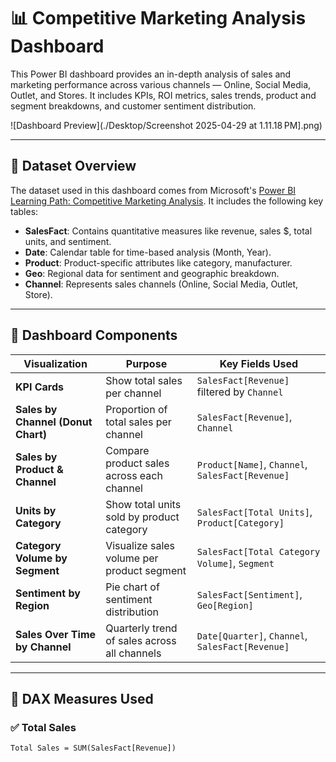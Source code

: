 # 📊 Competitive Marketing Analysis Dashboard

This Power BI dashboard provides an in-depth analysis of sales and marketing performance across various channels — Online, Social Media, Outlet, and Stores. It includes KPIs, ROI metrics, sales trends, product and segment breakdowns, and customer sentiment distribution.

![Dashboard Preview](./Desktop/Screenshot 2025-04-29 at 1.11.18 PM].png)

---

## 📁 Dataset Overview

The dataset used in this dashboard comes from Microsoft's [Power BI Learning Path: Competitive Marketing Analysis](https://learn.microsoft.com/en-us/training/modules/create-power-bi-reports/). It includes the following key tables:

- **SalesFact**: Contains quantitative measures like revenue, sales $, total units, and sentiment.
- **Date**: Calendar table for time-based analysis (Month, Year).
- **Product**: Product-specific attributes like category, manufacturer.
- **Geo**: Regional data for sentiment and geographic breakdown.
- **Channel**: Represents sales channels (Online, Social Media, Outlet, Store).

---

## 🧱 Dashboard Components

| Visualization                        | Purpose                                                  | Key Fields Used                                   |
|-------------------------------------|----------------------------------------------------------|--------------------------------------------------|
| **KPI Cards**                        | Show total sales per channel                             | `SalesFact[Revenue]` filtered by `Channel`       |
| **Sales by Channel (Donut Chart)**  | Proportion of total sales per channel                    | `SalesFact[Revenue]`, `Channel`                  |
| **Sales by Product & Channel**      | Compare product sales across each channel                | `Product[Name]`, `Channel`, `SalesFact[Revenue]` |
| **Units by Category**               | Show total units sold by product category                | `SalesFact[Total Units]`, `Product[Category]`    |
| **Category Volume by Segment**      | Visualize sales volume per product segment               | `SalesFact[Total Category Volume]`, `Segment`    |
| **Sentiment by Region**            | Pie chart of sentiment distribution                      | `SalesFact[Sentiment]`, `Geo[Region]`            |
| **Sales Over Time by Channel**     | Quarterly trend of sales across all channels             | `Date[Quarter]`, `Channel`, `SalesFact[Revenue]` |

---

## 🧮 DAX Measures Used

### ✅ Total Sales

```dax
Total Sales = SUM(SalesFact[Revenue])
